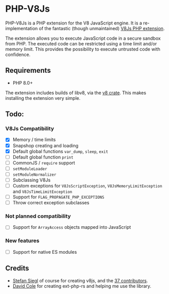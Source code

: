 # PHP-V8Js

PHP-V8Js is a PHP extension for the V8 JavaScript engine. It is a re-implementation of the fantastic (though unmaintained) [V8Js PHP extension](https://github.com/phpv8/v8js).

The extension allows you to execute JavaScript code in a secure sandbox from PHP. The executed code can be restricted using a time limit and/or memory limit. This provides the possibility to execute untrusted code with confidence.

## Requirements

- PHP 8.0+

The extension includes builds of libv8, via the [v8 crate](https://docs.rs/v8/latest/v8/). This makes installing the extension very simple.

## Todo:

### V8Js Compatibility

- [x] Memory / time limits
- [x] Snapshop creating and loading
- [x] Default global functions `var_dump`, `sleep`, `exit`
- [ ] Default global function `print`
- [ ] CommonJS / `require` support
- [ ] `setModuleLoader`
- [ ] `setModuleNormalizer`
- [ ] Subclassing V8Js
- [ ] Custom exceptions for `V8JsScriptException`, `V8JsMemoryLimitException` and `V8JsTimeLimitException`
- [ ] Support for `FLAG_PROPAGATE_PHP_EXCEPTIONS`
- [ ] Throw correct exception subclasses

### Not planned compatibility

- [ ] Support for `ArrayAccess` objects mapped into JavaScript

### New features

- [ ] Support for native ES modules

## Credits

- [Stefan Siegl](https://github.com/stesie) of course for creating v8js, and the [37 contributors](https://github.com/phpv8/v8js/graphs/contributors).
- [David Cole](https://github.com/davidcole1340) for creating ext-php-rs and helping me use the library.
